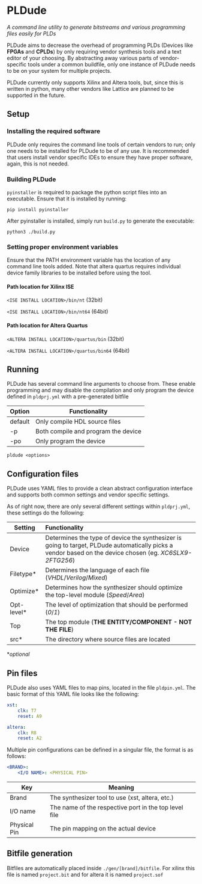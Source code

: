 # PLDude
_A command line utility to generate bitstreams and various programming files easily for PLDs_

PLDude aims to decrease the overhead of programming PLDs (Devices like **FPGAs** and **CPLDs**) by only requiring
vendor synthesis tools and a text editor of your choosing. By abstracting away various parts of vendor-specific
tools under a common buildfile, only one instance of PLDude needs to be on your system for multiple projects.

PLDude currently only supports Xilinx and Altera tools, but, since this is written in python, many other vendors
like Lattice are planned to be supported in the future.

## Setup

### Installing the required software
PLDude only requires the command line tools of certain vendors to run; only one needs to be installed for PLDude to
be of any use. It is recommended that users install vendor specific IDEs to ensure they have proper software, again,
this is not needed.

### Building PLDude
`pyinstaller` is required to package the python script files into an executable. Ensure that it is installed by
running:

```
pip install pyinstaller
```

After pyinstaller is installed, simply run `build.py` to generate the executable:

```
python3 ./build.py
```

### Setting proper environment variables
Ensure that the PATH environment variable has the location of any command line tools added. Note that altera quartus
requires individual device family libraries to be installed before using the tool.

#### Path location for Xilinx ISE
`<ISE INSTALL LOCATION>/bin/nt` (32bit)

`<ISE INSTALL LOCATION>/bin/nt64` (64bit)

#### Path location for Altera Quartus
`<ALTERA INSTALL LOCATION>/quartus/bin` (32bit)

`<ALTERA INSTALL LOCATION>/quartus/bin64` (64bit)

## Running
PLDude has several command line arguments to choose from. These enable programming and may disable the compilation and only program the
device defined in `pldprj.yml` with a pre-generated bitfile

Option | Functionality
-------|--------------
default|Only compile HDL source files
-p     |Both compile and program the device
-po    |Only program the device

```
pldude <options>
```

## Configuration files

PLDude uses YAML files to provide a clean abstract configuration interface and supports both common settings and
vendor specific settings. 

As of right now, there are only several different settings within `pldprj.yml`, these settings do the following:

Setting   | Functionality
----------|:--------------
Device    |Determines the type of device the synthesizer is going to target, PLDude automatically picks a vendor based on the device chosen (eg. *XC6SLX9-2FTG256*)
Filetype* |Determines the language of each file (*VHDL*/*Verilog*/*Mixed*)
Optimize* |Determines how the synthesizer should optimize the top-level module (*Speed*/*Area*)
Opt-level*|The level of optimization that should be performed (*0*/*1*)
Top       |The top module (**THE ENTITY/COMPONENT - NOT THE FILE**)
src*      |The directory where source files are located

**optional*

## Pin files

PLDude also uses YAML files to map pins, located in the file `pldpin.yml`. The basic format of this YAML file looks
like the following:
```yml
xst:
    clk: T7
    reset: A9

altera:
    clk: R8
    reset: A2
```

Multiple pin configurations can be defined in a singular file, the format is as follows:
```yml
<BRAND>:
    <I/O NAME>: <PHYSICAL PIN>
```

Key         |Meaning
------------|---------
Brand       |The synthesizer tool to use (xst, altera, etc.)
I/O name    |The name of the respective port in the top level file
Physical Pin|The pin mapping on the actual device

## Bitfile generation
Bitfiles are automatically placed inside `./gen/[brand]/bitfile`. For xilinx this file is named `project.bit` and
for altera it is named `project.sof`
